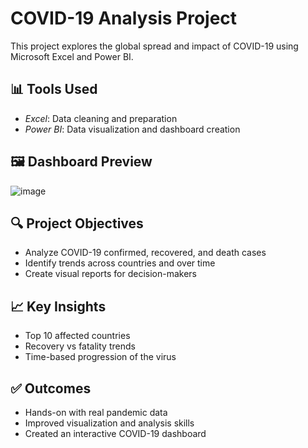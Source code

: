 # COVID-19 Analysis Project

This project explores the global spread and impact of COVID-19 using Microsoft Excel and Power BI.

## 📊 Tools Used

- *Excel*: Data cleaning and preparation
- *Power BI*: Data visualization and dashboard creation

## 🖼️ Dashboard Preview

![image](https://github.com/user-attachments/assets/dcca0336-3a0b-492f-a2f5-0f68cef047cf)


## 🔍 Project Objectives

- Analyze COVID-19 confirmed, recovered, and death cases
- Identify trends across countries and over time
- Create visual reports for decision-makers

## 📈 Key Insights

- Top 10 affected countries
- Recovery vs fatality trends
- Time-based progression of the virus

## ✅ Outcomes

- Hands-on with real pandemic data
- Improved visualization and analysis skills
- Created an interactive COVID-19 dashboard
